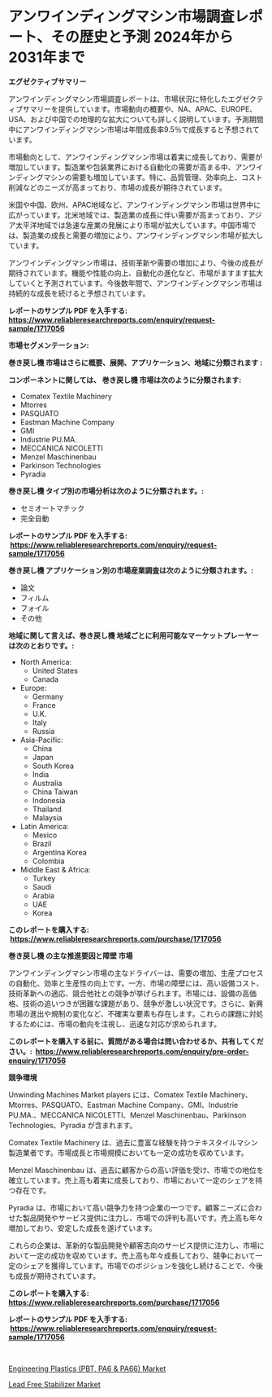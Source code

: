 <p><h1>アンワインディングマシン市場調査レポート、その歴史と予測 2024年から2031年まで</h1></p><p><strong>エグゼクティブサマリー</strong></p>
<p><p>アンワインディングマシン市場調査レポートは、市場状況に特化したエグゼクティブサマリーを提供しています。市場動向の概要や、NA、APAC、EUROPE、USA、および中国での地理的な拡大についても詳しく説明しています。予測期間中にアンワインディングマシン市場は年間成長率9.5％で成長すると予想されています。</p><p>市場動向として、アンワインディングマシン市場は着実に成長しており、需要が増加しています。製造業や包装業界における自動化の需要が高まる中、アンワインディングマシンの需要も増加しています。特に、品質管理、効率向上、コスト削減などのニーズが高まっており、市場の成長が期待されています。</p><p>米国や中国、欧州、APAC地域など、アンワインディングマシン市場は世界中に広がっています。北米地域では、製造業の成長に伴い需要が高まっており、アジア太平洋地域では急速な産業の発展により市場が拡大しています。中国市場では、製造業の成長と需要の増加により、アンワインディングマシン市場が拡大しています。</p><p>アンワインディングマシン市場は、技術革新や需要の増加により、今後の成長が期待されています。機能や性能の向上、自動化の進化など、市場がますます拡大していくと予測されています。今後数年間で、アンワインディングマシン市場は持続的な成長を続けると予想されています。</p></p>
<p><strong>レポートのサンプル PDF を入手する: <a href="https://www.reliableresearchreports.com/enquiry/request-sample/1717056">https://www.reliableresearchreports.com/enquiry/request-sample/1717056</a></strong></p>
<p><strong>市場セグメンテーション:</strong></p>
<p><strong> 巻き戻し機 市場はさらに概要、展開、アプリケーション、地域に分類されます :</strong></p>
<p><strong>コンポーネントに関しては、 巻き戻し機 市場は次のように分類されます: &nbsp;</strong></p>
<p><ul><li>Comatex Textile Machinery</li><li>Mtorres</li><li>PASQUATO</li><li>Eastman Machine Company</li><li>GMI</li><li>Industrie PU.MA.</li><li>MECCANICA NICOLETTI</li><li>Menzel Maschinenbau</li><li>Parkinson Technologies</li><li>Pyradia</li></ul></p>
<p><strong> 巻き戻し機 タイプ別の市場分析は次のように分類されます。:</strong></p>
<p><ul><li>セミオートマチック</li><li>完全自動</li></ul></p>
<p><strong>レポートのサンプル PDF を入手する: &nbsp;<a href="https://www.reliableresearchreports.com/enquiry/request-sample/1717056">https://www.reliableresearchreports.com/enquiry/request-sample/1717056</a></strong></p>
<p><strong> 巻き戻し機 アプリケーション別の市場産業調査は次のように分類されます。:</strong></p>
<p><ul><li>論文</li><li>フィルム</li><li>フォイル</li><li>その他</li></ul></p>
<p><strong>地域に関して言えば、巻き戻し機 地域ごとに利用可能なマーケットプレーヤーは次のとおりです。:</strong></p>
<p><ul>
    <li>
        North America:
        <ul>
            <li>United States</li>
            <li>Canada</li>
        </ul>
    </li>
    <li>
        Europe:
        <ul>
            <li>Germany</li>
            <li>France</li>
            <li>U.K.</li>
            <li>Italy</li>
            <li>Russia</li>
        </ul>
    </li>
    <li>
        Asia-Pacific:
        <ul>
            <li>China</li>
            <li>Japan</li>
            <li>South Korea</li>
            <li>India</li>
            <li>Australia</li>
            <li>China Taiwan</li>
            <li>Indonesia</li>
            <li>Thailand</li>
            <li>Malaysia</li>
        </ul>
    </li>
    <li>
        Latin America:
        <ul>
            <li>Mexico</li>
            <li>Brazil</li>
            <li>Argentina Korea</li>
            <li>Colombia</li>
        </ul>
    </li>
    <li>
        Middle East & Africa:
        <ul>
            <li>Turkey</li>
            <li>Saudi</li>
            <li>Arabia</li>
            <li>UAE</li>
            <li>Korea</li>
        </ul>
    </li>
    </ul></p>
<p><strong>このレポートを購入する: &nbsp;<a href="https://www.reliableresearchreports.com/purchase/1717056">https://www.reliableresearchreports.com/purchase/1717056</a></strong></p>
<p><strong>巻き戻し機 の主な推進要因と障壁 市場</strong></p>
<p><p>アンワインディングマシン市場の主なドライバーは、需要の増加、生産プロセスの自動化、効率と生産性の向上です。一方、市場の障壁には、高い設備コスト、技術革新への適応、競合他社との競争が挙げられます。市場には、設備の高価格、技術の追いつきが困難な課題があり、競争が激しい状況です。さらに、新興市場の進出や規制の変化など、不確実な要素も存在します。これらの課題に対処するためには、市場の動向を注視し、迅速な対応が求められます。</p></p>
<p><strong>このレポートを購入する前に、質問がある場合は問い合わせるか、共有してください。:&nbsp; <a href="https://www.reliableresearchreports.com/enquiry/pre-order-enquiry/1717056">https://www.reliableresearchreports.com/enquiry/pre-order-enquiry/1717056</a></strong></p>
<p><strong>競争環境</strong></p>
<p><p>Unwinding Machines Market players には、Comatex Textile Machinery、Mtorres、PASQUATO、Eastman Machine Company、GMI、Industrie PU.MA.、MECCANICA NICOLETTI、Menzel Maschinenbau、Parkinson Technologies、Pyradia が含まれます。 </p><p>Comatex Textile Machinery は、過去に豊富な経験を持つテキスタイルマシン製造業者です。市場成長と市場規模においても一定の成功を収めています。 </p><p>Menzel Maschinenbau は、過去に顧客からの高い評価を受け、市場での地位を確立しています。売上高も着実に成長しており、市場において一定のシェアを持つ存在です。 </p><p>Pyradia は、市場において高い競争力を持つ企業の一つです。顧客ニーズに合わせた製品開発やサービス提供に注力し、市場での評判も高いです。売上高も年々増加しており、安定した成長を遂げています。 </p><p>これらの企業は、革新的な製品開発や顧客志向のサービス提供に注力し、市場において一定の成功を収めています。売上高も年々成長しており、競争において一定のシェアを獲得しています。市場でのポジションを強化し続けることで、今後も成長が期待されています。</p></p>
<p><strong>このレポートを購入する: &nbsp; <a href="https://www.reliableresearchreports.com/purchase/1717056">https://www.reliableresearchreports.com/purchase/1717056</a></strong></p>
<p><strong>レポートのサンプル PDF を入手する: &nbsp;<a href="https://www.reliableresearchreports.com/enquiry/request-sample/1717056">https://www.reliableresearchreports.com/enquiry/request-sample/1717056</a></strong><strong></strong></p>
<p>&nbsp;</p>
<p><p><a href="https://simplistic-meeting-7ee.notion.site/Engineering-Plastics-PBT-PA6-PA66-Market-Research-Report-Unlocks-Analysis-on-the-Market-Financi-bc5712d9cb0842bba3bd38f45eb8be54">Engineering Plastics (PBT, PA6 & PA66) Market</a></p><p><a href="https://github.com/Sinjinluong3e0awx2m195k76/Market-Research-Report-List-1/blob/main/lead-free-stabilizer-market.md">Lead Free Stabilizer Market</a></p></p>